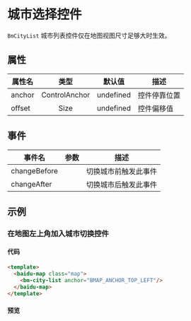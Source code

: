 # 城市选择控件

`BmCityList` 城市列表控件仅在地图视图尺寸足够大时生效。

## 属性

|属性名|类型|默认值|描述|
|------|:---:|:---:|----|
|anchor|ControlAnchor|undefined|控件停靠位置|
|offset|Size|undefined|控件偏移值|

## 事件
|事件名|参数|描述|
|------|:---:|----|
|changeBefore||切换城市前触发此事件|
|changeAfter||切换城市后触发此事件|


## 示例

### 在地图左上角加入城市切换控件

#### 代码

```html
<template>
  <baidu-map class="map">
    <bm-city-list anchor="BMAP_ANCHOR_TOP_LEFT"/>
  </baidu-map>
</template>
```

#### 预览

<doc-preview>
  <baidu-map class="map">
    <bm-city-list anchor="BMAP_ANCHOR_TOP_LEFT"/>
  </baidu-map>
</doc-preview>